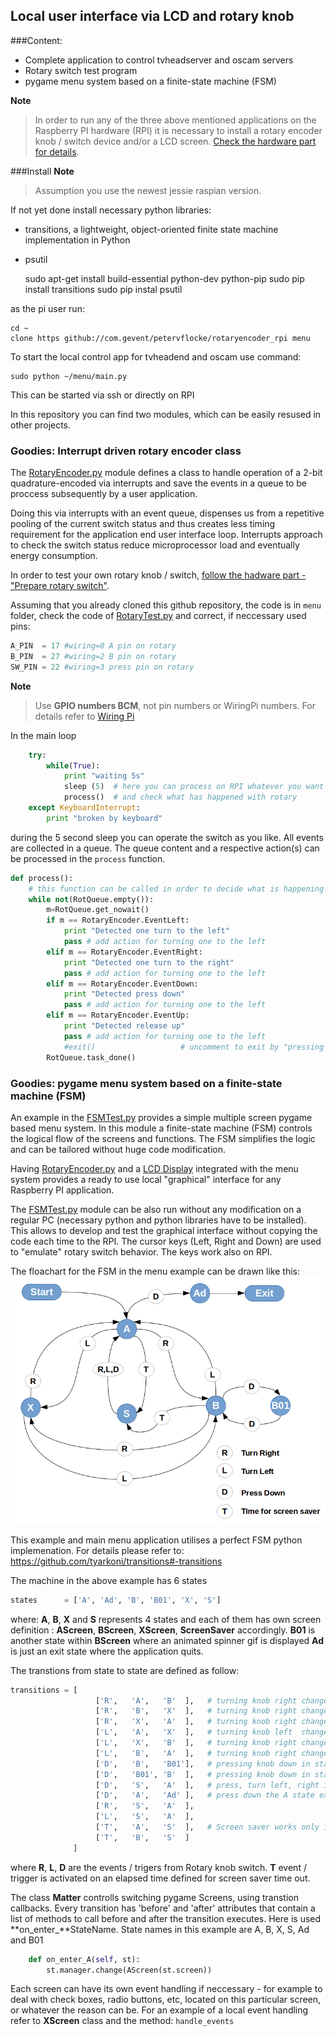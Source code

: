 ## Local user interface via LCD and rotary knob

###Content:
- Complete application to control tvheadserver and oscam servers
- Rotary switch test program
- pygame menu system based on a finite-state machine (FSM)

**Note**
>In order to run any of the three above mentioned applications on the Raspberry PI hardware (RPI) it is necessary to install a rotary encoder knob / switch device and/or a LCD screen. [Check the hardware part for details](https://github.com/petervflocke/rpitvheadend#1-hardware).

###Install
**Note**
> Assumption you use the newest jessie raspian version.

If not yet done install necessary python libraries:
- transitions, a lightweight, object-oriented finite state machine implementation in Python
- psutil

	sudo apt-get install build-essential python-dev python-pip
	sudo pip install transitions
	sudo pip instal psutil

as the pi user run:

	cd ~
	clone https github://com.gevent/petervflocke/rotaryencoder_rpi menu

To start the local control app for tvheadend and oscam use command:

	sudo python ~/menu/main.py 
	
This can be started via ssh or directly on RPI

In this repository you can find two modules, which can be easily resused in other projects.

### Goodies: Interrupt driven rotary encoder class
The [RotaryEncoder.py](https://github.com/petervflocke/rotaryencoder_rpi/blob/master/RotaryEncoder.py) module defines a class to handle operation of a 2-bit quadrature-encoded via interrupts and save the events in a queue to be proccess subsequently by a user application.

Doing this via interrupts with an event queue, dispenses us from a repetitive pooling of the current switch status and thus creates less timing requirement for the application end user interface loop. Interrupts approach to check the switch status reduce microprocessor load and eventually energy consumption.

In order to test your own rotary knob / switch, [follow the hadware part - "Prepare rotary switch"](https://github.com/petervflocke/rpitvheadend#prepare-rotary-switch).

Assuming that you already cloned this github repository, the code is in `menu `folder, check the code of [RotaryTest.py](https://raw.githubusercontent.com/petervflocke/rotaryencoder_rpi/master/RotaryTest.py) and correct, if neccessary used pins:

```python
A_PIN  = 17 #wiring=0 A pin on rotary
B_PIN  = 27 #wiring=2 B pin on rotary 
SW_PIN = 22 #wiring=3 press pin on rotary
```
**Note**
> Use **GPIO numbers BCM**, not pin numbers or WiringPi numbers.
> For details refer to [Wiring Pi](http://wiringpi.com/pins/) 

In the main loop 
```python
    try:
        while(True):
            print "waiting 5s"
            sleep (5)  # here you can process on RPI whatever you want and operate the rotary knob it won't be missed
            process()  # and check what has happened with rotary
    except KeyboardInterrupt:
        print "broken by keyboard"  
```
during the 5 second sleep you can operate the switch as you like. All events are collected in a queue. The queue content and a respective action(s) can be processed in the `process` function.

```python
def process():
    # this function can be called in order to decide what is happening with the switch
    while not(RotQueue.empty()):
        m=RotQueue.get_nowait()
        if m == RotaryEncoder.EventLeft:
            print "Detected one turn to the left"
            pass # add action for turning one to the left
        elif m == RotaryEncoder.EventRight:
            print "Detected one turn to the right"
            pass # add action for turning one to the left
        elif m == RotaryEncoder.EventDown:
            print "Detected press down"
            pass # add action for turning one to the left
        elif m == RotaryEncoder.EventUp:
            print "Detected release up"
            pass # add action for turning one to the left
            #exit()                   # uncomment to exit by "pressing the knob"
        RotQueue.task_done()
```

### Goodies: pygame menu system based on a finite-state machine (FSM)
An example in the [FSMTest.py](https://raw.githubusercontent.com/petervflocke/rotaryencoder_rpi/master/FSMTest.py) provides a simple multiple screen pygame based menu system. 
In this module a finite-state machine (FSM) controls the logical flow of the screens and functions. The FSM simplifies the logic and can be tailored without huge code modification. 

Having [RotaryEncoder.py](https://github.com/petervflocke/rotaryencoder_rpi/blob/master/RotaryEncoder.py) and a [LCD Display](https://github.com/petervflocke/rpitvheadend#prepare-display) integrated with the menu system  provides a ready to use local "graphical" interface for any Raspberry PI application.

The [FSMTest.py](https://raw.githubusercontent.com/petervflocke/rotaryencoder_rpi/master/FSMTest.py) module can be also run without any modification on a regular PC (necessary python and python libraries have to be installed). This allows to develop and test the graphical interface without copying the code each time to the RPI. The cursor keys (Left, Right and Down) are used to "emulate" rotary switch behavior. The keys work also on RPI.

 The floachart for the FSM in the menu example can be drawn like this:
 ![FSM Flowchart](https://raw.githubusercontent.com/petervflocke/rpitvheadend/master/res/fsm-test-example.png  "FSM Flowchart")
 
This example and main menu application utilises a perfect FSM python implemenation. For details please refer to: https://github.com/tyarkoni/transitions#-transitions

The machine in the above example has 6 states
```python
states      = ['A', 'Ad', 'B', 'B01', 'X', 'S']
```
where: **A**, **B**, **X** and **S** represents 4 states and each of them has own screen definition : **AScreen**, **BScreen**, **XScreen**, **ScreenSaver** accordingly.
**B01** is another state within **BScreen** where an animated spinner gif is displayed
**Ad** is just an exit state where the application quits.

The transtions from state to state are defined as follow:
```python
transitions = [
                   ['R',   'A',   'B'  ],   # turning knob right change from A to B
                   ['R',   'B',   'X'  ],   # turning knob right change from B to X
                   ['R',   'X',   'A'  ],   # turning knob right change from X to A (complete loop)
                   ['L',   'A',   'X'  ],   # turning knob left  change from A to X
                   ['L',   'X',   'B'  ],   # turning knob right change from X to B
                   ['L',   'B',   'A'  ],   # turning knob right change from B to A (complete loop)
                   ['D',   'B',   'B01'],   # pressing knob down in state B switch to B10
                   ['D',   'B01', 'B'  ],   # pressing knob down in state B10 switch to B
                   ['D',   'S',   'A'  ],   # press, turn left, right in screensaver leads always to the A state
                   ['D',   'A',   'Ad' ],   # press down the A state exits to A01 (state where the application exits)
                   ['R',   'S',   'A'  ],
                   ['L',   'S',   'A'  ],
                   ['T',   'A',   'S'  ],   # Screen saver works only in states A and B, for all other states (X, B01, Ad) cannot be activated  
                   ['T',   'B',   'S'  ]
              ]
```
where **R**, **L**, **D** are the events / trigers from Rotary knob switch.
**T** event / trigger is activated on an elapsed time defined for screen saver time out.

The class **Matter** controlls switching pygame Screens, using transtion callbacks. Every transition has 'before' and 'after' attributes that contain a list of methods to call before and after the transition executes. Here is used **on_enter_**StateName. State names in this example are A, B, X, S, Ad and B01
```python
    def on_enter_A(self, st):
        st.manager.change(AScreen(st.screen))
```
Each screen can have its own event handling if neccessary - for example to deal with check boxes, radio buttons, etc, located on this particular screen, or whatever the reason can be. For an example of a local event handling refer to **XScreen** class and the method: `handle_events`



```python

```
